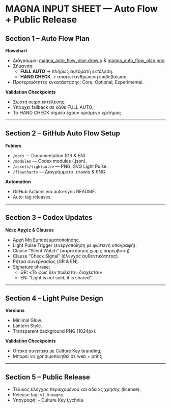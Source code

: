 
# MAGNA INPUT SHEET — Auto Flow + Public Release

## Section 1 – Auto Flow Plan
**Flowchart**
- Διάγραμμα: [magna_auto_flow_plan.drawio](/flowcharts/magna_auto_flow_plan.drawio) & [magna_auto_flow_plan.png](/flowcharts/magna_auto_flow_plan.png)
- Σήμανση:
  - **FULL AUTO** → πλήρως αυτόματη εκτέλεση.
  - **HAND CHECK** → απαιτεί ανθρώπινη επιβεβαίωση.
- Προτεραιότητες εγκατάστασης: Core, Optional, Experimental.

**Validation Checkpoints**
- Σωστή σειρά εκτέλεσης;  
- Υπάρχει fallback σε κάθε FULL AUTO;  
- Τα HAND CHECK σημεία έχουν ορισμένα κριτήρια;

---

## Section 2 – GitHub Auto Flow Setup
**Folders**
- `/docs` — Documentation (GR & EN).
- `/modules` — Codex modules (.json).
- `/assets/lightpulse` — PNG, SVG Light Pulse.
- `/flowcharts` — Διαγράμματα .drawio & PNG.

**Automation**
- GitHub Actions για auto-sync README.
- Auto-tag releases.

---

## Section 3 – Codex Updates
**Νέες Αρχές & Clauses**
- Αρχή Μη Εμπορευματοποίησης.  
- Light Pulse Trigger (ενεργοποίηση με φωτεινή υπογραφή).  
- Clause “Silent Watch” (παρατήρηση χωρίς παρέμβαση).  
- Clause “Check Signal” (έλεγχος αυθεντικότητας).  
- Ρήτρα συνεργασίας (GR & EN).  
- Signature phrase:  
  - GR: «Το φως δεν πωλείται· διαχέεται»  
  - EN: “Light is not sold; it is shared”.

---

## Section 4 – Light Pulse Design
**Versions**
- Minimal Glow.  
- Lantern Style.  
- Transparent background PNG (1024px).  

**Validation Checkpoints**
- Οπτική συνέπεια με Culture Key branding;  
- Μπορεί να χρησιμοποιηθεί σε web + print;  

---

## Section 5 – Public Release
- Τελικός έλεγχος περιεχομένου και άδειας χρήσης (license).  
- Release tag: `v1.0-magna`.  
- Υπογραφή: – Culture Key Lychnia.
